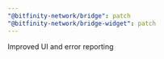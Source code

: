 ```yaml
---
"@bitfinity-network/bridge": patch
"@bitfinity-network/bridge-widget": patch
---
```


Improved UI and error reporting
